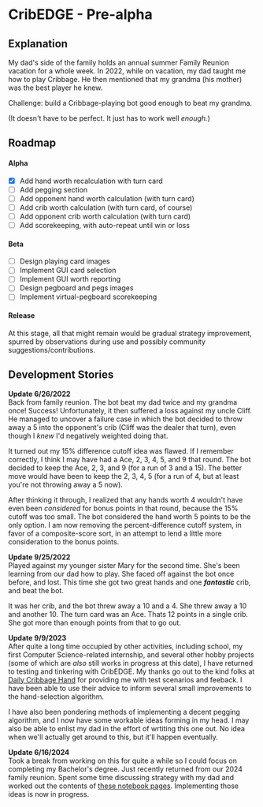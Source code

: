 # CribEDGE - Pre-alpha

## Explanation
My dad's side of the family holds an annual summer Family Reunion vacation for a whole week. In 2022, while on vacation, my dad taught me how to play Cribbage. He then mentioned that my grandma (his mother) was the best player he knew.

Challenge: build a Cribbage-playing bot good enough to beat my grandma.

(It doesn't have to be perfect. It just has to work well *enough.*)

## Roadmap
#### Alpha
- [x] Add hand worth recalculation with turn card
- [ ] Add pegging section
- [ ] Add opponent hand worth calculation (with turn card)
- [ ] Add crib worth calculation (with turn card, of course)
- [ ] Add opponent crib worth calculation (with turn card)
- [ ] Add scorekeeping, with auto-repeat until win or loss

#### Beta
- [ ] Design playing card images
- [ ] Implement GUI card selection
- [ ] Implement GUI worth reporting
- [ ] Design pegboard and pegs images
- [ ] Implement virtual-pegboard scorekeeping

#### Release

At this stage, all that might remain would be gradual strategy improvement, spurred by observations during use and possibly community suggestions/contributions.

## Development Stories

**Update 6/26/2022**\
Back from family reunion. The bot beat my dad twice and my grandma once! Success! Unfortunately, it then suffered a loss against my uncle Cliff. He managed to uncover a failure case in which the bot decided to throw away a 5 into the opponent's crib (Cliff was the dealer that turn), even though I *knew* I'd negatively weighted doing that.

It turned out my 15% difference cutoff idea was flawed. If I remember correctly, I think I may have had a Ace, 2, 3, 4, 5, and 9 that round. The bot decided to keep the Ace, 2, 3, and 9 (for a run of 3 and a 15). The better move would have been to keep the 2, 3, 4, 5 (for a run of 4, but at least you're not throwing away a 5 now).

After thinking it through, I realized that any hands worth 4 wouldn't have even been *considered* for bonus points in that round, because the 15% cutoff was too small. The bot considered the hand worth 5 points to be the only option. I am now removing the percent-difference cutoff system, in favor of a composite-score sort, in an attempt to lend a little more consideration to the bonus points.

**Update 9/25/2022**\
Played against my younger sister Mary for the second time. She's been learning from our dad how to play. She faced off against the bot once before, and lost. This time she got two great hands and one **_fantastic_** crib, and beat the bot.

It was her crib, and the bot threw away a 10 and a 4. She threw away a 10 and another 10. The turn card was an Ace. Thats 12 points in a single crib. She got more than enough points from that to go out.

**Update 9/9/2023**\
After quite a long time occupied by other activities, including school, my first Computer Science-related internship, and several other hobby projects (some of which are *also* still works in progress at this date), I have returned to testing and tinkering with CribEDGE. My thanks go out to the kind folks at [Daily Cribbage Hand](https://www.dailycribbagehand.org/) for providing me with test scenarios and feeback. I have been able to use their advice to inform several small improvements to the hand-selection algorithm.

I have also been pondering methods of implementing a decent pegging algorithm, and I now have some workable ideas forming in my head. I may also be able to enlist my dad in the effort of wrtiting this one out. No idea when we'll actually get around to this, but it'll happen eventually.

**Update 6/16/2024**\
Took a break from working on this for quite a while so I could focus on completing my Bachelor's degree. Just recently returned from our 2024 family reunion. Spent some time discussing strategy with my dad and worked out the contents of [these notebook pages](Posterity/Notes%20from%20June%202024%20Vacation.pdf). Implementing those ideas is now in progress.